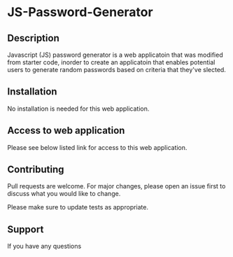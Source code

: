 # JS-Password-Generator

## Description

Javascript (JS) password generator is a web applicatoin that was modified from starter code, inorder to create an applicatoin that enables potential users to generate random passwords based on criteria that they've slected.


## Installation

No installation is needed for this web application. 

## Access to web application

Please see below listed link for access to this web application.

## Contributing

Pull requests are welcome. For major changes, please open an issue first to discuss what you would like to change.

Please make sure to update tests as appropriate.

## Support

If you have any questions

